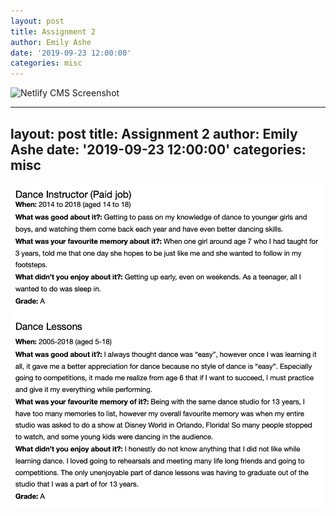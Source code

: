 ```yaml
---
layout: post
title: Assignment 2
author: Emily Ashe
date: '2019-09-23 12:00:00'
categories: misc
---
```


![Netlify CMS Screenshot](/assets/img/uploads/Assignment2.jpeg)

---
layout: post
title: Assignment 2
author: Emily Ashe
date: '2019-09-23 12:00:00'
categories: misc
---
![Netlify CMS Screenshot](/assets/img/uploads/Assignment2.1.jpeg)
